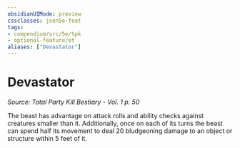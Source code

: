 ```yaml
---
obsidianUIMode: preview
cssclasses: json5e-feat
tags:
- compendium/src/5e/tpk
- optional-feature/et
aliases: ["Devastator"]
---
```

# Devastator
*Source: Total Party Kill Bestiary - Vol. 1 p. 50*  

The beast has advantage on attack rolls and ability checks against creatures smaller than it. Additionally, once on each of its turns the beast can spend half its movement to deal 20 bludgeoning damage to an object or structure within 5 feet of it.